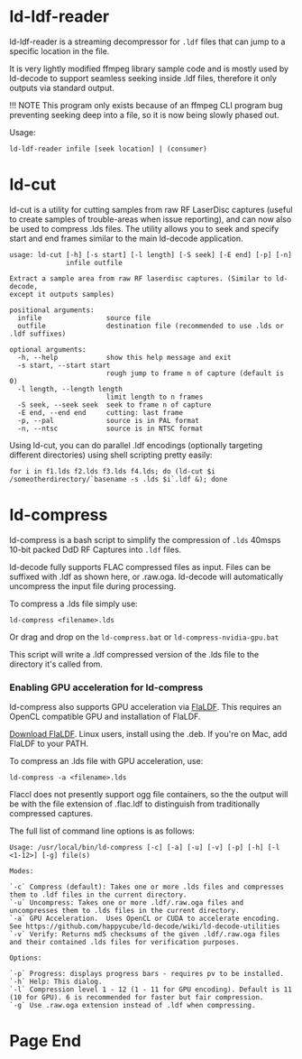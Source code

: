 # ld-ldf-reader


ld-ldf-reader is a streaming decompressor for `.ldf` files that can jump to a specific location in the file.  

It is very lightly modified ffmpeg library sample code and is mostly used by ld-decode to support seamless seeking inside .ldf files, therefore it only outputs via standard output.

!!! NOTE
  This program only exists because of an ffmpeg CLI program bug preventing seeking deep into a file, so it is now being slowly phased out.

Usage: 

    ld-ldf-reader infile [seek location] | (consumer)


# ld-cut


ld-cut is a utility for cutting samples from raw RF LaserDisc captures (useful to create samples of trouble-areas when issue reporting), and can now also be used to compress .lds files.  The utility allows you to seek and specify start and end frames similar to the main ld-decode application.

```
usage: ld-cut [-h] [-s start] [-l length] [-S seek] [-E end] [-p] [-n]
              infile outfile

Extract a sample area from raw RF laserdisc captures. (Similar to ld-decode,
except it outputs samples)

positional arguments:
  infile                source file
  outfile               destination file (recommended to use .lds or .ldf suffixes)

optional arguments:
  -h, --help            show this help message and exit
  -s start, --start start
                        rough jump to frame n of capture (default is 0)
  -l length, --length length
                        limit length to n frames
  -S seek, --seek seek  seek to frame n of capture
  -E end, --end end     cutting: last frame
  -p, --pal             source is in PAL format
  -n, --ntsc            source is in NTSC format
```

Using ld-cut, you can do parallel .ldf encodings (optionally targeting different directories) using shell scripting pretty easily:

```
for i in f1.lds f2.lds f3.lds f4.lds; do (ld-cut $i /someotherdirectory/`basename -s .lds $i`.ldf &); done
```


# ld-compress


ld-compress is a bash script to simplify the compression of `.lds` 40msps 10-bit packed DdD RF Captures into `.ldf` files.

ld-decode fully supports FLAC compressed files as input.  Files can be suffixed with .ldf as shown here, or .raw.oga.  ld-decode will automatically uncompress the input file during processing.

To compress a .lds file simply use:

```
ld-compress <filename>.lds
```

Or drag and drop on the `ld-compress.bat` or `ld-compress-nvidia-gpu.bat`

This script will write a .ldf compressed version of the .lds file to the directory it's called from.


### Enabling GPU acceleration for ld-compress


ld-compress also supports GPU acceleration via [FlaLDF](https://github.com/TokugawaHeavyIndustries/FlaLDF).  This requires an OpenCL compatible GPU and installation of FlaLDF.

[Download FlaLDF](https://github.com/TokugawaHeavyIndustries/FlaLDF/releases/latest).  Linux users, install using the .deb.  If you're on Mac, add FlaLDF to your PATH.

To compress an .lds file with GPU acceleration, use:

```
ld-compress -a <filename>.lds
```
Flaccl does not presently support ogg file containers, so the the output will be with the file extension of .flac.ldf to distinguish from traditionally compressed captures.


The full list of command line options is as follows:

```
Usage: /usr/local/bin/ld-compress [-c] [-a] [-u] [-v] [-p] [-h] [-l <1-12>] [-g] file(s)

Modes:

`-c` Compress (default): Takes one or more .lds files and compresses them to .ldf files in the current directory.
`-u` Uncompress: Takes one or more .ldf/.raw.oga files and uncompresses them to .lds files in the current directory.
`-a` GPU Acceleration.  Uses OpenCL or CUDA to accelerate encoding. See https://github.com/happycube/ld-decode/wiki/ld-decode-utilities
`-v` Verify: Returns md5 checksums of the given .ldf/.raw.oga files and their contained .lds files for verification purposes.

Options:

`-p` Progress: displays progress bars - requires pv to be installed.
`-h` Help: This dialog.
`-l` Compression level 1 - 12 (1 - 11 for GPU encoding). Default is 11 (10 for GPU). 6 is recommended for faster but fair compression.
`-g` Use .raw.oga extension instead of .ldf when compressing.
```

# Page End